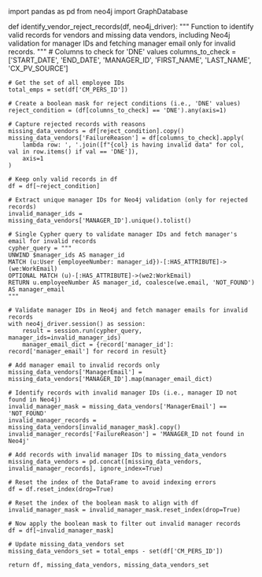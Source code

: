 import pandas as pd
from neo4j import GraphDatabase

def identify_vendor_reject_records(df, neo4j_driver):
    """
    Function to identify valid records for vendors and missing data vendors,
    including Neo4j validation for manager IDs and fetching manager email only for invalid records.
    """
    # Columns to check for 'DNE' values
    columns_to_check = ['START_DATE', 'END_DATE', 'MANAGER_ID', 'FIRST_NAME', 'LAST_NAME', 'CX_PV_SOURCE']

    # Get the set of all employee IDs
    total_emps = set(df['CM_PERS_ID'])

    # Create a boolean mask for reject conditions (i.e., 'DNE' values)
    reject_condition = (df[columns_to_check] == 'DNE').any(axis=1)

    # Capture rejected records with reasons
    missing_data_vendors = df[reject_condition].copy()
    missing_data_vendors['FailureReason'] = df[columns_to_check].apply(
        lambda row: ', '.join([f"{col} is having invalid data" for col, val in row.items() if val == 'DNE']),
        axis=1
    )

    # Keep only valid records in df
    df = df[~reject_condition]

    # Extract unique manager IDs for Neo4j validation (only for rejected records)
    invalid_manager_ids = missing_data_vendors['MANAGER_ID'].unique().tolist()

    # Single Cypher query to validate manager IDs and fetch manager's email for invalid records
    cypher_query = """
    UNWIND $manager_ids AS manager_id
    MATCH (u:User {employeeNumber: manager_id})-[:HAS_ATTRIBUTE]->(we:WorkEmail)
    OPTIONAL MATCH (u)-[:HAS_ATTRIBUTE]->(we2:WorkEmail)
    RETURN u.employeeNumber AS manager_id, coalesce(we.email, 'NOT_FOUND') AS manager_email
    """

    # Validate manager IDs in Neo4j and fetch manager emails for invalid records
    with neo4j_driver.session() as session:
        result = session.run(cypher_query, manager_ids=invalid_manager_ids)
        manager_email_dict = {record['manager_id']: record['manager_email'] for record in result}

    # Add manager email to invalid records only
    missing_data_vendors['ManagerEmail'] = missing_data_vendors['MANAGER_ID'].map(manager_email_dict)

    # Identify records with invalid manager IDs (i.e., manager ID not found in Neo4j)
    invalid_manager_mask = missing_data_vendors['ManagerEmail'] == 'NOT_FOUND'
    invalid_manager_records = missing_data_vendors[invalid_manager_mask].copy()
    invalid_manager_records['FailureReason'] = 'MANAGER_ID not found in Neo4j'
    
    # Add records with invalid manager IDs to missing_data_vendors
    missing_data_vendors = pd.concat([missing_data_vendors, invalid_manager_records], ignore_index=True)

    # Reset the index of the DataFrame to avoid indexing errors
    df = df.reset_index(drop=True)

    # Reset the index of the boolean mask to align with df
    invalid_manager_mask = invalid_manager_mask.reset_index(drop=True)

    # Now apply the boolean mask to filter out invalid manager records
    df = df[~invalid_manager_mask]

    # Update missing_data_vendors set
    missing_data_vendors_set = total_emps - set(df['CM_PERS_ID'])

    return df, missing_data_vendors, missing_data_vendors_set
